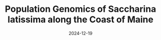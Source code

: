 ---
title: "Population Genomics of Saccharina latissima along the Coast of Maine"
collection: talks
type: "<strong>Invited Talk</strong>"
venue: "Department of Marine Resources"
date: 2024-12-19
location: "Augusta, ME"
---